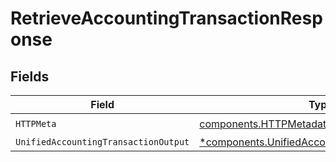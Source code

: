 # RetrieveAccountingTransactionResponse


## Fields

| Field                                                                                                           | Type                                                                                                            | Required                                                                                                        | Description                                                                                                     |
| --------------------------------------------------------------------------------------------------------------- | --------------------------------------------------------------------------------------------------------------- | --------------------------------------------------------------------------------------------------------------- | --------------------------------------------------------------------------------------------------------------- |
| `HTTPMeta`                                                                                                      | [components.HTTPMetadata](../../models/components/httpmetadata.md)                                              | :heavy_check_mark:                                                                                              | N/A                                                                                                             |
| `UnifiedAccountingTransactionOutput`                                                                            | [*components.UnifiedAccountingTransactionOutput](../../models/components/unifiedaccountingtransactionoutput.md) | :heavy_minus_sign:                                                                                              | N/A                                                                                                             |
